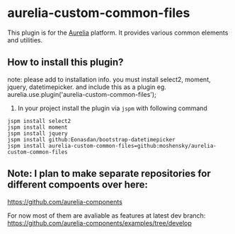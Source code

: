 # aurelia-custom-common-files

This plugin is for the [Aurelia](http://www.aurelia.io/) platform. It provides various common elements and utilities.


## How to install this plugin?

note: please add to installation info. you must install select2, moment, jquery, datetimepicker.
and include this as a plugin eg. aurelia.use.plugin('aurelia-custom-common-files');

1. In your project install the plugin via `jspm` with following command

  ```shell
  jspm install select2
  jspm install moment
  jspm install jquery
  jspm install github:Eonasdan/bootstrap-datetimepicker
  jspm install aurelia-custom-common-files=github:moshensky/aurelia-custom-common-files
  ```

## Note: I plan to make separate repositories for different compoents over here: 
https://github.com/aurelia-components

For now most of them are avaliable as features at latest dev branch:
https://github.com/aurelia-components/examples/tree/develop

